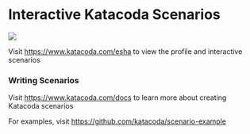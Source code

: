 # Interactive Katacoda Scenarios

[![](http://shields.katacoda.com/katacoda/esha/count.svg)](https://www.katacoda.com/esha "Get your profile on Katacoda.com")

Visit https://www.katacoda.com/esha to view the profile and interactive scenarios

### Writing Scenarios
Visit https://www.katacoda.com/docs to learn more about creating Katacoda scenarios

For examples, visit https://github.com/katacoda/scenario-example
